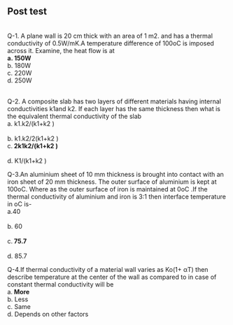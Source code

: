 ## Post test
<br>
Q-1. A plane wall is 20 cm thick with an area of 1 m2. and has a thermal conductivity of 0.5W/mK.A temperature difference of 100oC is imposed across it. Examine, the heat flow is at<br>
<b>a. 150W<br></b>
b. 180W<br>
c. 220W<br>
d. 250W<br><br>


Q-2. A composite slab has two layers of different materials having internal conductivities k1and k2. If each layer has the same thickness then what is the equivalent thermal conductivity of the slab<br>
a.	k1.k2/(k1+k2 )<br>      
b.	k1.k2/2(k1+k2 )<br>
c.<b>	2k1k2/(k1+k2 )</b><br>     
d.	 K1/(k1+k2 )<br>

Q-3.An aluminium sheet of 10 mm thickness is brought into contact with an iron sheet of 20 mm thickness. The outer surface of aluminium is kept at 100oC. Where as the outer surface of iron is maintained at 0oC .If the thermal conductivity of aluminium and iron is 3:1 then interface temperature in oC is-<br>
a.40<br>       
b.	60<br>       
c.<b>	75.7</b><br>      
d.	85.7<br>

Q-4.If thermal conductivity of a material wall varies as Ko(1+ αT) then describe temperature at the center of the wall as compared to in case of constant thermal conductivity will be<br>
a.<b>	More</b><br>
b.	Less<br>
c.	Same<br>
d.	Depends on other factors<br>


